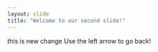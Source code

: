 ```yaml
---
layout: slide
title: "Welcome to our second slide!"
---
```

this is new change
Use the left arrow to go back!

